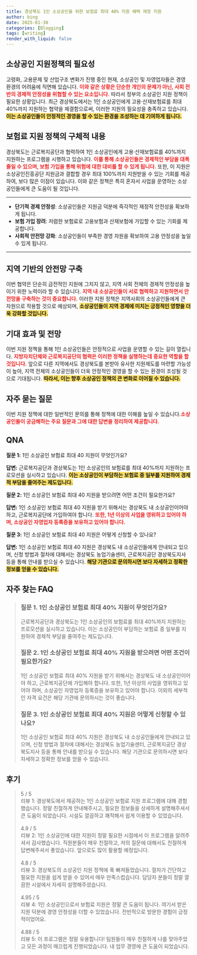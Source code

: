 ```yaml
---
title: 경상북도 1인 소상공인을 위한 보험료 최대 40% 지원 혜택 재정 지원
author: bing
date: 2025-01-30
categories: [Blogging]
tags: [writing]
render_with_liquid: false
---
```



<h2 id='소상공인 지원정책의 필요성'>소상공인 지원정책의 필요성</h2>

<p>고령화, 고용문제 및 산업구조 변화가 진행 중인 현재, 소상공인 및 자영업자들은 경영 환경의 어려움에 직면해 있습니다. <b><span style="color: #ee2323;">이와 같은 상황은 단순한 개인의 문제가 아닌, 사회 전반의 경제적 안정성을 위협할 수 있는 요소입니다.</span></b> 따라서 정부의 소상공인 지원 정책이 필요한 상황입니다. 최근 경상북도에서는 1인 소상공인에게 고용·산재보험료를 최대 40%까지 지원하는 협약을 체결함으로써, 이러한 지원의 필요성을 충족하고 있습니다. <b><span style="background-color: #ffe066;">이는 소상공인들이 안정적인 경영을 할 수 있는 환경을 조성하는 데 기여하게 됩니다.</span></b></p>

<h2 id='보험료 지원 정책의 구체적 내용'>보험료 지원 정책의 구체적 내용</h2>

<p>경상북도는 근로복지공단과 협력하여 1인 소상공인에게 고용·산재보험료를 40%까지 지원하는 프로그램을 시행하고 있습니다. <b><span style="color: #ee2323;">이를 통해 소상공인들은 경제적인 부담을 대폭 줄일 수 있으며, 보험 가입을 통해 위험에 대한 대비를 할 수 있게 됩니다.</span></b> 또한, 이 지원은 소상공인진흥공단 지원금과 결합할 경우 최대 100%까지 지원받을 수 있는 기회를 제공하여, 보다 많은 이점이 있습니다. 이와 같은 정책은 특히 혼자서 사업을 운영하는 소상공인들에게 큰 도움이 될 것입니다.</b></p>

<hr />

<ul>
    <li><b>단기적 경제 안정성</b>: 소상공인들은 지원금 덕분에 즉각적인 재정적 안전성을 확보하게 됩니다.</li>
    <li><b>보험 가입 장려</b>: 저렴한 보험료로 고용보험과 산재보험에 가입할 수 있는 기회를 제공합니다.</li>
    <li><b>사회적 안전망 강화</b>: 소상공인들이 부족한 경영 자원을 확보하여 고용 안정성을 높일 수 있게 됩니다.</li>
</ul>

<hr />

<h2 id='지역 기반의 안전망 구축'>지역 기반의 안전망 구축</h2>

<p>이번 협약은 단순히 금전적인 지원에 그치지 않고, 지역 사회 전체의 경제적 안정성을 높이기 위한 노력이라 할 수 있습니다. <b><span style="color: #ee2323;">지역 내 소상공인들이 서로 협력하고 지원하면서 안전망을 구축하는 것이 중요합니다.</span></b> 이러한 지원 정책은 지역사회의 소상공인들에게 큰 자원으로 작용할 것으로 예상되며, <b><span style="background-color: #ffe066;">소상공인들이 지역 경제에 미치는 긍정적인 영향을 더욱 강화할 것입니다.</span></b></p>

<h2 id='기대 효과 및 전망'>기대 효과 및 전망</h2>

<p>이번 지원 정책을 통해 1인 소상공인들은 안정적으로 사업을 운영할 수 있는 길이 열립니다. <b><span style="color: #ee2323;">지방자치단체와 근로복지공단의 협력은 이러한 정책을 실행하는데 중요한 역할을 할 것입니다.</span></b> 앞으로 다른 지역에서도 경상북도를 본받아 유사한 지원제도를 마련할 가능성이 높아, 지역 전체의 소상공인들이 더욱 안정적인 경영을 할 수 있는 환경이 조성될 것으로 기대됩니다. <b><span style="background-color: #ffe066;">따라서, 이는 향후 소상공인 정책의 큰 변화로 이어질 수 있습니다.</span></b></p>

<h2 id='자주 묻는 질문'>자주 묻는 질문</h2>

<p>이번 지원 정책에 대한 일반적인 문의를 통해 정책에 대한 이해를 높일 수 있습니다.<b><span style="color: #ee2323;">소상공인들이 궁금해하는 주요 질문과 그에 대한 답변을 정리하여 제공합니다.</span></b></p>

<h2 id='QNA'>QNA</h2>

<p><b>질문 1:</b> 1인 소상공인 보험료 최대 40 지원이 무엇인가요?</p>

<p><b>답변:</b> 근로복지공단과 경상북도는 1인 소상공인의 보험료를 최대 40%까지 지원하는 프로모션을 실시하고 있습니다. <b><span style="background-color: #ffe066;">이는 소상공인이 부담하는 보험료 중 일부를 지원하여 경제적 부담을 줄여주는 제도입니다.</span></b></p>

<p><b>질문 2:</b> 1인 소상공인 보험료 최대 40 지원을 받으려면 어떤 조건이 필요한가요?</p>

<p><b>답변:</b> 1인 소상공인 보험료 최대 40 지원을 받기 위해서는 경상북도 내 소상공인이어야 하고, 근로복지공단에 가입하여야 합니다. <b><span style="color: #ee2323;">또한, 1년 이상의 사업을 영위하고 있어야 하며, 소상공인 자영업자 등록증을 보유하고 있어야 합니다.</span></b></p>

<p><b>질문 3:</b> 1인 소상공인 보험료 최대 40 지원은 어떻게 신청할 수 있나요?</p>

<p><b>답변:</b> 1인 소상공인 보험료 최대 40 지원은 경상북도 내 소상공인들에게 안내되고 있으며, 신청 방법과 절차에 대해서는 경상북도 농업기술센터, 근로복지공단 경상북도지사 등을 통해 안내를 받으실 수 있습니다. <b><span style="background-color: #ffe066;">해당 기관으로 문의하시면 보다 자세하고 정확한 정보를 얻을 수 있습니다.</span></b></p>


<h2 id='자주_찾는_FAQ'>자주 찾는 FAQ</h2>
<div itemscope="" itemtype="https://schema.org/FAQPage"> 
<blockquote> 
<div itemscope="" itemprop="mainEntity" itemtype="https://schema.org/Question"> 
<h3 itemprop="name">질문 1. 1인 소상공인 보험료 최대 40% 지원이 무엇인가요?</h3> 
<div itemscope="" itemprop="acceptedAnswer" itemtype="https://schema.org/Answer"> 
<span itemprop="text"> 
<p>근로복지공단과 경상북도는 1인 소상공인의 보험료를 최대 40%까지 지원하는 프로모션을 실시하고 있습니다. 이는 소상공인이 부담하는 보험료 중 일부를 지원하여 경제적 부담을 줄여주는 제도입니다.</p> 
</span> 
</div> 
</div> 

<div itemscope="" itemprop="mainEntity" itemtype="https://schema.org/Question"> 
<h3 itemprop="name">질문 2. 1인 소상공인 보험료 최대 40% 지원을 받으려면 어떤 조건이 필요한가요?</h3> 
<div itemscope="" itemprop="acceptedAnswer" itemtype="https://schema.org/Answer"> 
<span itemprop="text"> 
<p>1인 소상공인 보험료 최대 40% 지원을 받기 위해서는 경상북도 내 소상공인이어야 하고, 근로복지공단에 가입해야 합니다. 또한, 1년 이상의 사업을 영위하고 있어야 하며, 소상공인 자영업자 등록증을 보유하고 있어야 합니다. 이외의 세부적인 자격 요건은 해당 기관에 문의하시는 것이 좋습니다.</p> 
</span> 
</div> 
</div> 

<div itemscope="" itemprop="mainEntity" itemtype="https://schema.org/Question"> 
<h3 itemprop="name">질문 3. 1인 소상공인 보험료 최대 40% 지원은 어떻게 신청할 수 있나요?</h3> 
<div itemscope="" itemprop="acceptedAnswer" itemtype="https://schema.org/Answer"> 
<span itemprop="text"> 
<p>1인 소상공인 보험료 최대 40% 지원은 경상북도 내 소상공인들에게 안내되고 있으며, 신청 방법과 절차에 대해서는 경상북도 농업기술센터, 근로복지공단 경상북도지사 등을 통해 안내를 받으실 수 있습니다. 해당 기관으로 문의하시면 보다 자세하고 정확한 정보를 얻을 수 있습니다.</p> 
</span> 
</div> 
</div> 
</blockquote> 
</div>
<h2 id='후기'>후기</h2>
<div itemscope itemtype="https://schema.org/Product">
  <blockquote>
  <div itemprop="review" itemscope itemtype="https://schema.org/Review">
      <div itemprop="reviewRating" itemscope itemtype="https://schema.org/Rating"> <span itemprop="ratingValue">5</span> / <span itemprop="bestRating">5</span> </div>
      <span itemprop="reviewBody">리뷰 1: 경상북도에서 제공하는 1인 소상공인 보험료 지원 프로그램에 대해 경험했습니다. 정말 친절하게 안내해주시고, 필요한 정보들을 상세하게 설명해주셔서 큰 도움이 되었습니다. 시설도 깔끔하고 쾌적해서 쉽게 이용할 수 있었습니다.</span>
  </div>
  <br>
  <div itemprop="review" itemscope itemtype="https://schema.org/Review">
      <div itemprop="reviewRating" itemscope itemtype="https://schema.org/Rating"> <span itemprop="ratingValue">4.9</span> / <span itemprop="bestRating">5</span> </div>
      <span itemprop="reviewBody">리뷰 2: 1인 소상공인에 대한 지원이 정말 필요한 시점에서 이 프로그램을 알려주셔서 감사했습니다. 직원분들이 매우 친절하고, 저의 질문에 대해서도 친절하게 답변해주셔서 좋았습니다. 앞으로도 많이 활용할 예정입니다.</span>
  </div>
  <br>
  <div itemprop="review" itemscope itemtype="https://schema.org/Review">
      <div itemprop="reviewRating" itemscope itemtype="https://schema.org/Rating"> <span itemprop="ratingValue">4.8</span> / <span itemprop="bestRating">5</span> </div>
      <span itemprop="reviewBody">리뷰 3: 경상북도의 소상공인 지원 정책에 푹 빠져들었습니다. 절차가 간단하고 필요한 지원을 쉽게 받을 수 있어서 매우 만족스럽습니다. 담당자 분들이 정말 깔끔한 시설에서 자세히 설명해주셨습니다.</span>
  </div>
  <br>
  <div itemprop="review" itemscope itemtype="https://schema.org/Review">
      <div itemprop="reviewRating" itemscope itemtype="https://schema.org/Rating"> <span itemprop="ratingValue">4.95</span> / <span itemprop="bestRating">5</span> </div>
      <span itemprop="reviewBody">리뷰 4: 1인 소상공인으로서 보험료 지원은 정말 큰 도움이 됩니다. 여기서 받은 지원 덕분에 경영 안정성을 더할 수 있었습니다. 전반적으로 방문한 경험이 긍정적이었어요.</span>
  </div>
  <br>
  <div itemprop="review" itemscope itemtype="https://schema.org/Review">
      <div itemprop="reviewRating" itemscope itemtype="https://schema.org/Rating"> <span itemprop="ratingValue">4.88</span> / <span itemprop="bestRating">5</span> </div>
      <span itemprop="reviewBody">리뷰 5: 이 프로그램은 정말 유용합니다! 팀원들이 매우 친절하게 나를 맞아주었고 모든 과정이 매끄럽게 진행되었습니다. 내 업무 경영에 큰 도움이 되었습니다.</span>
  </div>
  </blockquote>
</div>
